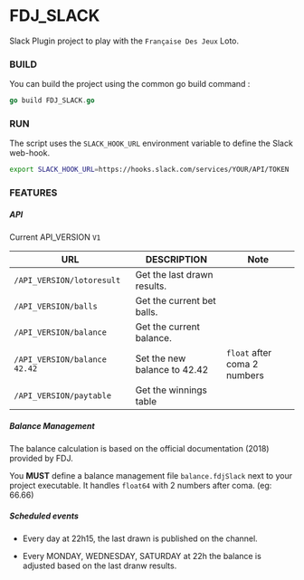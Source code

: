 # FDJ_SLACK
Slack Plugin project to play with the `Française Des Jeux` Loto.


### BUILD

You can build the project using the common go build command :
```go
go build FDJ_SLACK.go
```

### RUN 

The script uses the `SLACK_HOOK_URL` environment variable to define the Slack web-hook.  
```bash
export SLACK_HOOK_URL=https://hooks.slack.com/services/YOUR/API/TOKEN
```

### FEATURES

##### API
Current API_VERSION `V1`

| URL                            | DESCRIPTION                  | Note                         |
|--------------------------------|------------------------------|------------------------------|
| `/API_VERSION/lotoresult`      | Get the last drawn results.  |                              |
| `/API_VERSION/balls `          | Get the current bet balls.   |                              |
| `/API_VERSION/balance `        | Get the current balance.     |                              |
| `/API_VERSION/balance  42.42`  | Set the new balance to 42.42 | `float` after coma 2 numbers |
| `/API_VERSION/paytable      `  | Get the winnings table       |                              |


##### Balance Management
The balance calculation is based on the official documentation (2018) provided by FDJ. 

You **MUST** define a balance management file `balance.fdjSlack` next to your project executable.
It handles `float64` with 2 numbers after coma. (eg: 66.66)


##### Scheduled events

- Every day at 22h15, the last drawn is published on the channel.

- Every MONDAY, WEDNESDAY, SATURDAY at 22h the balance is adjusted based on the last dranw results.

